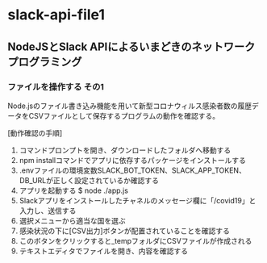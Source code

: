 # slack-api-file1

## NodeJSとSlack APIによるいまどきのネットワークプログラミング

### ファイルを操作する その1

Node.jsのファイル書き込み機能を用いて新型コロナウィルス感染者数の履歴データをCSVファイルとして保存するプログラムの動作を確認する。

[動作確認の手順]

1. コマンドプロンプトを開き、ダウンロードしたフォルダへ移動する
1. npm installコマンドでアプリに依存するパッケージをインストールする
1. .envファイルの環境変数SLACK_BOT_TOKEN、SLACK_APP_TOKEN、DB_URLが正しく設定されているか確認する
1. アプリを起動する
    $ node ./app.js
1. Slackアプリをインストールしたチャネルのメッセージ欄に「/covid19」と入力し、送信する
1. 選択メニューから適当な国を選ぶ
1. 感染状況の下に[CSV出力]ボタンが配置されていることを確認する
1. このボタンをクリックすると_tempフォルダにCSVファイルが作成される
1. テキストエディタでファイルを開き、内容を確認する

